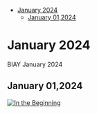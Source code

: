 <!-- toc -->

- [January 2024](#january-2024)
  * [January 01,2024](#january-012024)

<!-- tocstop -->

# January 2024 #
BIAY January 2024

## January 01,2024 ##

[![In the Beginning](https://raw.githubusercontent.com/linusjf/CIAY/main/January/jpgs/Day001.jpg)](https://youtu.be/BW0gXbEVYgA "In the Beginning")
